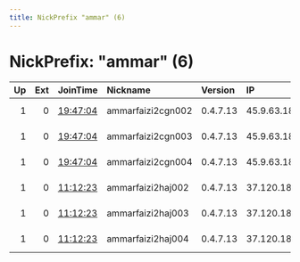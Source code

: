 ```yaml
---
title: NickPrefix "ammar" (6)
---
```


# NickPrefix: "ammar" (6)

|   Up |   Ext | JoinTime                                                                                              | Nickname          | Version   | IP             | AS          | CC   |   ORp |   Dirp | OS    | Contact                                |   eFamMembers |
|-----:|------:|:------------------------------------------------------------------------------------------------------|:------------------|:----------|:---------------|:------------|:-----|------:|-------:|:------|:---------------------------------------|--------------:|
|    1 |     0 | [19:47:04](https://nusenu.github.io/OrNetStats/w/relay/8DB95BDD7A1AAEDD8D2CC1821EAD2618A35F7B92.html) | ammarfaizi2cgn002 | 0.4.7.13  | 45.9.63.184    | netcup GmbH | de   | 61002 |      0 | Linux | Ammar Faizi &lt;ammmarfaizi2@gnuweeb.o |             8 |
|    1 |     0 | [19:47:04](https://nusenu.github.io/OrNetStats/w/relay/72E8E777AE064E9C4A5C664752B31AAC16CC85E2.html) | ammarfaizi2cgn003 | 0.4.7.13  | 45.9.63.184    | netcup GmbH | de   | 61003 |      0 | Linux | Ammar Faizi &lt;ammmarfaizi2@gnuweeb.o |             8 |
|    1 |     0 | [19:47:04](https://nusenu.github.io/OrNetStats/w/relay/896C57B19526321E0D8CEC403E96B650A709F4E2.html) | ammarfaizi2cgn004 | 0.4.7.13  | 45.9.63.184    | netcup GmbH | de   | 61004 |      0 | Linux | Ammar Faizi &lt;ammmarfaizi2@gnuweeb.o |             8 |
|    1 |     0 | [11:12:23](https://nusenu.github.io/OrNetStats/w/relay/C9DBDCCCF32064BC0DBC579561D93591478FD8B1.html) | ammarfaizi2haj002 | 0.4.7.13  | 37.120.188.156 | netcup GmbH | de   | 61002 |      0 | Linux | Ammar Faizi &lt;ammmarfaizi2@gnuweeb.o |             8 |
|    1 |     0 | [11:12:23](https://nusenu.github.io/OrNetStats/w/relay/1542FA6D3F8B7FC22D71E7EB7211B237DE5B12F0.html) | ammarfaizi2haj003 | 0.4.7.13  | 37.120.188.156 | netcup GmbH | de   | 61003 |      0 | Linux | Ammar Faizi &lt;ammmarfaizi2@gnuweeb.o |             8 |
|    1 |     0 | [11:12:23](https://nusenu.github.io/OrNetStats/w/relay/9D5DEE922773C2C98C0AAC431D99A348B9E6FD80.html) | ammarfaizi2haj004 | 0.4.7.13  | 37.120.188.156 | netcup GmbH | de   | 61004 |      0 | Linux | Ammar Faizi &lt;ammmarfaizi2@gnuweeb.o |             8 |
